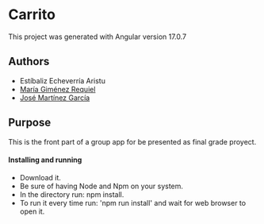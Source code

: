 # Carrito

This project was generated with Angular version 17.0.7

## Authors
 - Estíbaliz Echeverría Aristu
 - [María Giménez Requiel](https://github.com/MariaGimenezRequiel)
 - [José Martínez García](https://github.com/JoseMGMurcia) 

## Purpose

This is the front part of a group app for be presented as final grade proyect.


#### Installing and running

- Download it.
- Be sure of having Node and Npm on your system.
- In the directory run: npm install.
- To run it every time run: 'npm run install' and wait for web browser to open it.
